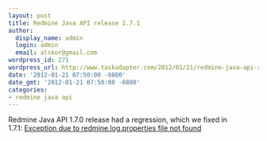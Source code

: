 ```yaml
---
layout: post
title: Redmine Java API release 1.7.1
author:
  display_name: admin
  login: admin
  email: alskor@gmail.com
wordpress_id: 271
wordpress_url: http://www.taskadapter.com/2012/01/21/redmine-java-api-release-1-7-1/
date: '2012-01-21 07:50:00 -0800'
date_gmt: '2012-01-21 07:50:00 -0800'
categories:
- redmine java api
---
```

<p>Redmine Java API 1.7.0 release had a regression, which we fixed in 1.7.1:&nbsp;<a href="http://code.google.com/p/redmine-java-api/issues/detail?id=105">Exception due to redmine.log.properties file not found</a></p>
